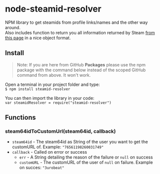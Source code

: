 # node-steamid-resolver
NPM library to get steamids from profile links/names and the other way around.  
Also includes function to return you all information returned by Steam [from this page](https://steamcommunity.com/id/3urobeat?xml=1) in a nice object format.  

## Install
> Note: If you are here from GitHub **Packages** please use the npm package with the command below instead of the scoped GitHub command from above. It won't work.  

Open a terminal in your project folder and type:  
`$ npm install steamid-resolver`  

You can then import the library in your code:  
`var steamidResolver = require("steamid-resolver")`  

## Functions  
### steam64idToCustomUrl(steam64id, callback)  
- `steam64id` - The steam64id as String of the user you want to get the customURL of. Example: `"76561198260031749"`  
- `callback` - Called on error or success  
    - `err` - A String detailing the reason of the failure or `null` on success
    - `customURL` - The customURL of the user of `null` on failure. Example on succes: `"3urobeat"`

